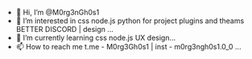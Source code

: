 - 👋 Hi, I’m @M0rg3nGh0s1
- 👀 I’m interested in css node.js python for project plugins and theams BETTER DISCORD | design ...
- 🌱 I’m currently learning css node.js UX design...
- 📫 How to reach me t.me - M0rg3Gh0s1 | inst - m0rg3ngh0s1.0_0 ...
